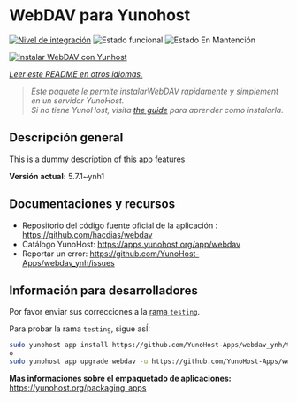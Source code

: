 <!--
Este archivo README esta generado automaticamente<https://github.com/YunoHost/apps/tree/master/tools/readme_generator>
No se debe editar a mano.
-->

# WebDAV para Yunohost

[![Nivel de integración](https://apps.yunohost.org/badge/integration/webdav)](https://ci-apps.yunohost.org/ci/apps/webdav/)
![Estado funcional](https://apps.yunohost.org/badge/state/webdav)
![Estado En Mantención](https://apps.yunohost.org/badge/maintained/webdav)

[![Instalar WebDAV con Yunhost](https://install-app.yunohost.org/install-with-yunohost.svg)](https://install-app.yunohost.org/?app=webdav)

*[Leer este README en otros idiomas.](./ALL_README.md)*

> *Este paquete le permite instalarWebDAV rapidamente y simplement en un servidor YunoHost.*  
> *Si no tiene YunoHost, visita [the guide](https://yunohost.org/install) para aprender como instalarla.*

## Descripción general

This is a dummy description of this app features


**Versión actual:** 5.7.1~ynh1
## Documentaciones y recursos

- Repositorio del código fuente oficial de la aplicación : <https://github.com/hacdias/webdav>
- Catálogo YunoHost: <https://apps.yunohost.org/app/webdav>
- Reportar un error: <https://github.com/YunoHost-Apps/webdav_ynh/issues>

## Información para desarrolladores

Por favor enviar sus correcciones a la [rama `testing`](https://github.com/YunoHost-Apps/webdav_ynh/tree/testing).

Para probar la rama `testing`, sigue asÍ:

```bash
sudo yunohost app install https://github.com/YunoHost-Apps/webdav_ynh/tree/testing --debug
o
sudo yunohost app upgrade webdav -u https://github.com/YunoHost-Apps/webdav_ynh/tree/testing --debug
```

**Mas informaciones sobre el empaquetado de aplicaciones:** <https://yunohost.org/packaging_apps>
